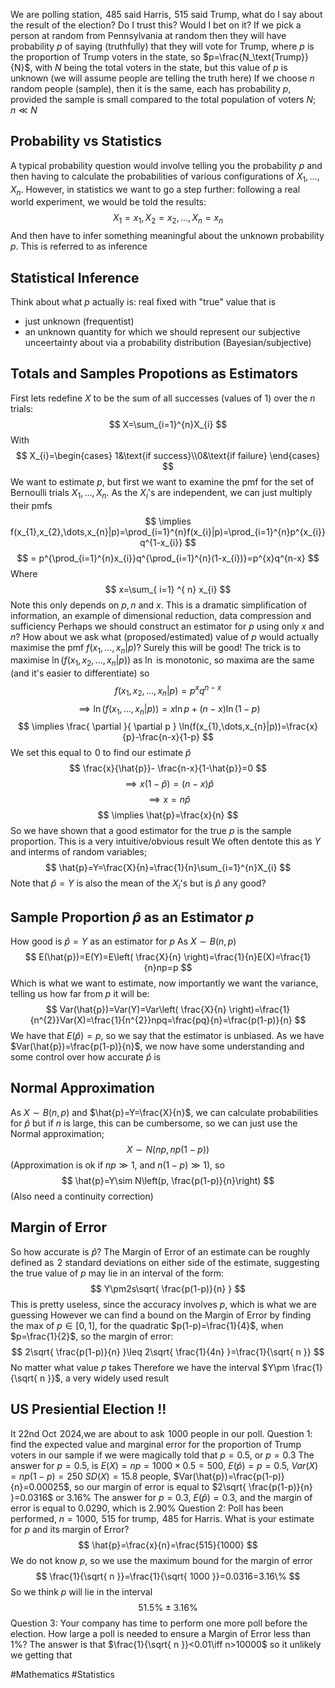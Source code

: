 We are polling station, $\hspace{0pt}485$ said Harris, $\hspace{0pt}515$ said Trump, what do I say about the result of the election? Do I trust this? Would I bet on it?
If we pick a person at random from Pennsylvania at random then they will have probability $p$ of saying (truthfully) that they will vote for Trump, where $p$ is the proportion of Trump voters in the state, so $p=\frac{N_\text{Trump}}{N}$, with $N$ being the total voters in the state, but this value of $p$ is unknown (we will assume people are telling the truth here)
If we choose $n$ random people (sample), then it is the same, each has probability $p$, provided the sample is small compared to the total population of voters $N$; $n\ll N$ 
## Probability vs Statistics
A typical probability question would involve telling you the probability $p$ and then having to calculate the probabilities of various configurations of $X_{1},\dots,X_{n}$. However, in statistics we want to go a step further: following a real world experiment, we would be told the results:
$$
X_{1}=x_{1},X_{2}=x_{2},\dots,X_{n}=x_{n}
$$
And then have to infer something meaningful about the unknown probability $p$. This is referred to as inference
## Statistical Inference
Think about what $p$ actually is:
real fixed with "true" value that is 
- just unknown (frequentist)
- an unknown quantity for which we should represent our subjective unceertainty about via a probability distribution (Bayesian/subjective)
## Totals and Samples Propotions as Estimators
First lets redefine $X$ to be the sum of all successes (values of 1) over the $n$ trials:
$$
X=\sum_{i=1}^{n}X_{i}
$$
With
$$
X_{i}=\begin{cases}
1&\text{if success}\\0&\text{if failure}
\end{cases}
$$
We want to estimate $p$, but first we want to examine the pmf for the set of Bernoulli trials $X_{1},\dots,X_{n}$. As the $X_{i}$'s are independent, we can just multiply their pmfs
$$
\implies f(x_{1},x_{2},\dots,x_{n}|p)=\prod_{i=1}^{n}f(x_{i}|p)=\prod_{i=1}^{n}p^{x_{i}}q^{1-x_{i}}
$$
$$
= p^{\prod_{i=1}^{n}x_{i}}q^{\prod_{i=1}^{n}(1-x_{i})}=p^{x}q^{n-x}
$$
Where
$$
x=\sum_{ i=1} ^{ n}  x_{i}
$$
Note this only depends on $p,n$ and $x$. This is a dramatic simplification of information, an example of dimensional reduction, data compression and sufficiency
Perhaps we should construct an estimator for $p$ using only $x$ and $n$? How about we ask what (proposed/estimated) value of $p$ would actually maximise the pmf $f(x_{1},\dots,x_{n}|p)$? Surely this will be good!
The trick is to maximise $\ln(f(x_{1},x_{2},\dots,x_{n}|p))$ as $\ln$ is monotonic, so maxima are the same (and it's easier to differentiate) so
$$
f(x_{1},x_{2},\dots,x_{n}|p)=p^{x}q^{n-x}
$$
$$
\implies \ln(f(x_{1},\dots,x_{n}|p))=x\ln p+(n-x)\ln(1-p)
$$
$$
\implies \frac{ \partial  }{ \partial p } \ln(f(x_{1},\dots,x_{n}|p))=\frac{x}{p}-\frac{n-x}{1-p}
$$
We set this equal to $\hspace{0pt}0$ to find our estimate $\hat{p}$
$$
\frac{x}{\hat{p}}- \frac{n-x}{1-\hat{p}}=0
$$
$$
\implies x(1-\hat{p})=(n-x)\hat{p}
$$
$$
\implies x=n\hat{p}
$$
$$
\implies \hat{p}=\frac{x}{n}
$$
So we have shown that a good estimator for the true $p$ is the sample proportion. This is a very intuitive/obvious result
We often dentote this as $Y$ and interms of random variables;
$$
\hat{p}=Y=\frac{X}{n}=\frac{1}{n}\sum_{i=1}^{n}X_{i}
$$
Note that $\hat{p} =Y$ is also the mean of the $X_{i}$'s but is $\hat{p}$ any good?
## Sample Proportion $\hat{p}$ as an Estimator $p$
How good is $\hat{p}=Y$ as an estimator for $p$
As $X\sim B(n,p)$
$$
E(\hat{p})=E(Y)=E\left( \frac{X}{n} \right)=\frac{1}{n}E(X)=\frac{1}{n}np=p
$$
Which is what we want to estimate, now importantly we want the variance, telling us how far from $p$ it will be:
$$
Var(\hat{p})=Var(Y)=Var\left( \frac{X}{n} \right)=\frac{1}{n^{2}}Var(X)=\frac{1}{n^{2}}npq=\frac{pq}{n}=\frac{p(1-p)}{n}
$$
We have that $E(\hat{p})=p$, so we say that the estimator is unbiased. As we have $Var(\hat{p})=\frac{p(1-p)}{n}$, we now have some understanding and some control over how accurate $\hat{p}$ is 
## Normal Approximation
As $X\sim B(n,p)$ and $\hat{p}=Y=\frac{X}{n}$, we can calculate probabilities for $\hat{p}$ but if $n$ is large, this can be cumbersome, so we can just use the Normal approximation;
$$
X\sim N(np,np(1-p))
$$
(Approximation is ok if $np\gg1$, and $n(1-p)\gg 1$), so 
$$
\hat{p}=Y\sim N\left(p, \frac{p(1-p)}{n}\right)
$$
(Also need a continuity correction)
## Margin of Error
So how accurate is $\hat{p}$? The Margin of Error of an estimate can be roughly defined as $\hspace{0pt}2$ standard deviations on either side of the estimate, suggesting the true value of $p$ may lie in an interval of the form:
$$
Y\pm2s\sqrt{ \frac{p(1-p)}{n} }
$$
This is pretty useless, since the accuracy involves $p$, which is what we are guessing
However we can find a bound on the Margin of Error by finding the max of $p\in[0,1]$, for the quadratic $p(1-p)=\frac{1}{4}$, when $p=\frac{1}{2}$, so the margin of error:
$$
2\sqrt{ \frac{p(1-p)}{n} }\leq 2\sqrt{ \frac{1}{4n} }=\frac{1}{\sqrt{ n }}
$$
No matter what value $p$ takes
Therefore we have the interval $Y\pm \frac{1}{\sqrt{ n }}$, a very widely used result
## US Presiential Election !!
It 22nd Oct $\hspace{0pt}2024$,we are about to ask $\hspace{0pt}1000$ people in our poll. 
Question 1: find the expected value and marginal error for the proportion of Trump voters in our sample if we were magically told that $p=0.5$, or $p=0.3$
The answer for $p=0.5$, is $E(X)=np=1000\times 0.5=500$, $E(\hat{p})=p=0.5$, $Var(X)=np(1-p)=250$
$SD(X)=15.8$ people, $Var(\hat{p})=\frac{p(1-p)}{n}=0.00025$, so our margin of error is equal to $2\sqrt{ \frac{p(1-p)}{n} }=0.0316$ or 3.16%
The answer for $p=0.3$, $E(\hat{p})=0.3$, and the margin of error is equal to $0.0290$, which is 2.90%
Question 2: Poll has been performed, $n=1000$, $\hspace{0pt}515$ for trump, $\hspace{0pt}485$ for Harris. What is your estimate for $p$ and its margin of Error?
$$
\hat{p}=\frac{x}{n}=\frac{515}{1000}
$$
We do not know $p$, so we use the maximum bound for the margin of error
$$
\frac{1}{\sqrt{ n }}=\frac{1}{\sqrt{ 1000 }}=0.0316=3.16\%
$$
So we think $p$ will lie in the interval
$$
51.5\%\pm3.16\%
$$
Question 3: Your company has time to perform one more poll before the election. How large a poll is needed to ensure a Margin of Error less than $1\%$?
The answer is that $\frac{1}{\sqrt{ n }}<0.01\iff n>10000$ so it unlikely we getting that

#Mathematics #Statistics 